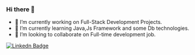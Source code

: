 ### Hi there 👋

- 🔭 I’m currently working on Full-Stack Development Projects.
- 🌱 I’m currently learning Java,Js Framework and some Db technologies.
- 👯 I’m looking to collaborate on Full-time development job.

[![Linkedn Badge](https://img.shields.io/badge/LinkedIn-0077B5?style=for-the-badge&logo=linkedin&logoColor=white&link=link)](https://www.linkedin.com/in/fatih-kaan-avci/)
